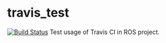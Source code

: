 # travis_test
[![Build Status](https://www.travis-ci.com/veskiii/travis_test.svg?branch=master)](https://www.travis-ci.com/veskiii/travis_test)
Test usage of Travis CI in ROS project.
